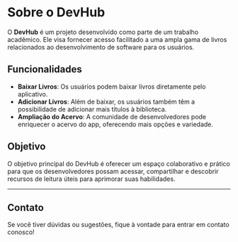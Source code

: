 # Sobre o DevHub

O **DevHub** é um projeto desenvolvido como parte de um trabalho acadêmico. Ele visa fornecer acesso facilitado a uma ampla gama de livros relacionados ao desenvolvimento de software para os usuários.

## Funcionalidades

- **Baixar Livros**: Os usuários podem baixar livros diretamente pelo aplicativo.
- **Adicionar Livros**: Além de baixar, os usuários também têm a possibilidade de adicionar mais títulos à biblioteca.
- **Ampliação do Acervo**: A comunidade de desenvolvedores pode enriquecer o acervo do app, oferecendo mais opções e variedade.

## Objetivo

O objetivo principal do DevHub é oferecer um espaço colaborativo e prático para que os desenvolvedores possam acessar, compartilhar e descobrir recursos de leitura úteis para aprimorar suas habilidades.

---

## Contato

Se você tiver dúvidas ou sugestões, fique à vontade para entrar em contato conosco!
